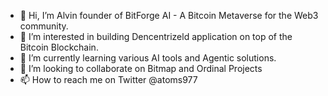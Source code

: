 - 👋 Hi, I’m Alvin founder of BitForge AI - A Bitcoin Metaverse for the Web3 community.
- 👀 I’m interested in building Dencentrizeld application on top of the Bitcoin Blockchain.
- 🌱 I’m currently learning various AI tools and Agentic solutions.
- 💞️ I’m looking to collaborate on Bitmap and Ordinal Projects
- 📫 How to reach me on Twitter @atoms977

<!---
alvintoms2136/alvintoms2136 is a ✨ special ✨ repository because its `README.md` (this file) appears on your GitHub profile.
You can click the Preview link to take a look at your changes.
--->
